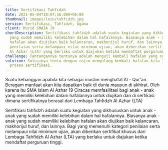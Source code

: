 ```yaml
---
title: Sertifikasi Tahfidzh
date: 2021-05-04T18:07:16.000+06:00
thumbnail: images/lain/tahfidzh.jpg
service: Sertifikasi, Tahfidzh, Agama
client: Murid SMAIA 19
shortDescription: Sertifikasi tahfidzh adalah suatu kegiatan yang dikhususkan untuk anak - anak
  yang sudah memiliki kelebihan dalam hal hafalannya. Biasanya anak - anak yang sudah memiliki kelebihan
  hafalan akan diujikan baik kelancaran, makhorijul huruf, dan lainnya. Bagi yang memenuhi kategori 
  penilaian serta melampaui nilai minimum ujian, akan diberikan sertifikat khusus dari Lembaga Tahfidzh
  Al Azhar (LTA) yang berlaku untuk diajukan ketika mendaftat perguruan tinggi.
challenge: Tantangannya tentunya adalah menguji kembali hafalan yang sudah dihafalkan.
solution: Solusinya tentu dengan rajin mengulang kembali hafalan kita InsyaAllah akan dimudahkan ketika 
  proses sertifikasi.
---
```

Suatu kebanggan apabila kita sebagai muslim menghafal Al - Qur'an. Beragam manfaat akan kita dapatkan baik di dunia maupun di akhirat. Oleh karena itu SMA Islam Al Azhar 19 Ciracas memfasilitasi bagi anak - anak yang memiliki kelebihan dalam hafalannya untuk diujikan dan di sertikasi dimana sertifikatnya berasal dari Lembaga Tahfidzh Al Azhar (LTA)

Sertifikasi tahfidzh adalah suatu kegiatan yang dikhususkan untuk anak - anak
yang sudah memiliki kelebihan dalam hal hafalannya. Biasanya anak - anak yang sudah memiliki kelebihan
hafalan akan diujikan baik kelancaran, makhorijul huruf, dan lainnya. Bagi yang memenuhi kategori 
penilaian serta melampaui nilai minimum ujian, akan diberikan sertifikat khusus dari Lembaga Tahfidzh
Al Azhar (LTA) yang berlaku untuk diajukan ketika mendaftat perguruan tinggi.